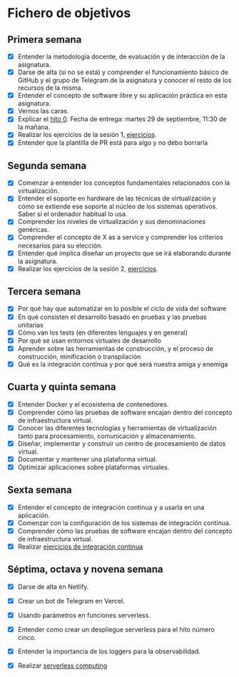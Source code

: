 # Fichero de objetivos

## Primera semana

- [x] Entender la metodología docente, de evaluación y de interacción de la asignatura.
- [x] Darse de alta (si no se está) y comprender el funcionamiento básico de GitHub y el grupo de Telegram de la asignatura y conocer el resto de los recursos de la misma.
- [x] Entender el concepto de software libre y su aplicación práctica en esta asignatura.
- [x] Vernos las caras.
- [x] Explicar el [hito 0](http://jj.github.io/IV/documentos/proyecto/0.Repositorio). Fecha de entrega: martes 29 de septiembre, 11:30 de la mañana.
- [x] Realizar los ejercicios de la sesión 1, [ejercicios](https://github.com/DanielRuizMed/EjerciciosIV/tree/master/session1).
- [x] Entender que la plantilla de PR está para algo y no debo borrarla

## Segunda semana
- [x] Comenzar a entender los conceptos fundamentales relacionados con la virtualización.
- [x] Entender el soporte en hardware de las técnicas de virtualización y cómo se extiende ese soporte al núcleo de los sistemas operativos. Saber si el ordenador habitual lo usa.
- [x] Comprender los niveles de virtualización y sus denominaciones genéricas.
- [x] Comprender el concepto de X as a service y comprender los criterios necesarios para su elección.
- [x] Entender qué implica diseñar un proyecto que se irá elaborando durante la asignatura.
- [x] Realizar los ejercicios de la sesión 2, [ejercicios](https://github.com/DanielRuizMed/EjerciciosIV/tree/master/session1).

## Tercera semana
- [x] Por qué hay que automatizar en lo posible el ciclo de vida del software
- [x] En qué consisten el desarrollo basado en pruebas y las pruebas unitarias
- [x] Cómo van los tests (en diferentes lenguajes y en general)
- [x] Por qué se usan entornos virtuales de desarrollo
- [x] Aprender sobre las herramientas de construcción, y el proceso de construcción, minificación o transpilación
- [x] Qué es la integración contínua y por qué será nuestra amiga y enemiga

## Cuarta y quinta semana
- [x] Entender Docker y el ecosistema de contenedores.
- [x] Comprender cómo las pruebas de software encajan dentro del concepto de infraestructura virtual.
- [x] Conocer las diferentes tecnologías y herramientas de virtualización tanto para procesamiento, comunicación y almacenamiento.
- [x] Diseñar, implementar y construir un centro de procesamiento de datos virtual.
- [x] Documentar y mantener una plataforma virtual.
- [x] Optimizar aplicaciones sobre plataformas virtuales.

## Sexta semana
- [x] Entender el concepto de integración continua y a usarla en una aplicación.
- [x] Comenzar con la configuración de los sistemas de integración continua.
- [x] Comprender cómo las pruebas de software encajan dentro del concepto de infraestructura virtual.
- [x] Realizar [ejercicios de integración continua](https://github.com/DanielRuizMed/EjerciciosIV/tree/master/session6)

## Séptima, octava y novena semana
- [x] Darse de alta en Netlify.
- [x] Crear un bot de Telegram en Vercel.
- [x] Usando parámetros en funciones serverless.
- [x] Entender como crear un despliegue serverless para el hito número cinco.
- [x] Entender la importancia de los loggers para la observabilidad.
- [x] Realizar [serverless computing](https://github.com/DanielRuizMed/EjerciciosIV/tree/master/session8-9)

